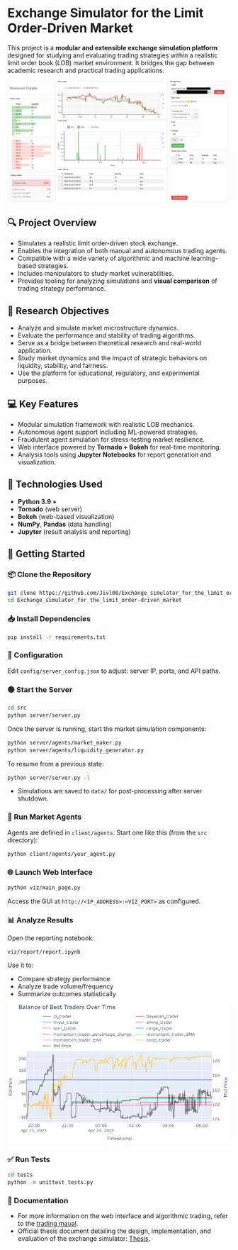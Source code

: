 # Exchange Simulator for the Limit Order-Driven Market

This project is a **modular and extensible exchange simulation platform** designed for studying and evaluating trading strategies within a realistic limit order book (LOB) market environment. It bridges the gap between academic research and practical trading applications.

![Web Interface](docs/honicoin_cenzor.png)

## 🔍 Project Overview

- Simulates a realistic limit order-driven stock exchange.
- Enables the integration of both manual and autonomous trading agents.
- Compatible with a wide variety of algorithmic and machine learning-based strategies.
- Includes manipulators to study market vulnerabilities.
- Provides tooling for analyzing simulations and **visual comparison** of trading strategy performance.

## 🧠 Research Objectives

- Analyze and simulate market microstructure dynamics.
- Evaluate the performance and stability of trading algorithms.
- Serve as a bridge between theoretical research and real-world application.
- Study market dynamics and the impact of strategic behaviors on liquidity, stability, and fairness.
- Use the platform for educational, regulatory, and experimental purposes.

## 💻 Key Features

- Modular simulation framework with realistic LOB mechanics.
- Autonomous agent support including ML-powered strategies.
- Fraudulent agent simulation for stress-testing market resilience.
- Web interface powered by **Tornado + Bokeh** for real-time monitoring.
- Analysis tools using **Jupyter Notebooks** for report generation and visualization.

## 🧪 Technologies Used

- **Python 3.9 +**
- **Tornado** (web server)
- **Bokeh** (web-based visualization)
- **NumPy**, **Pandas** (data handling)
- **Jupyter** (result analysis and reporting)

## 🚀 Getting Started

### 📦 Clone the Repository
```bash
git clone https://github.com/Jivl00/Exchange_simulator_for_the_limit_order-driven_market
cd Exchange_simulator_for_the_limit_order-driven_market
```

### 📥 Install Dependencies
```bash
pip install -r requirements.txt
```

### 🔧 Configuration
Edit `config/server_config.json` to adjust: server IP, ports, and API paths.

### 🟢 Start the Server
```bash
cd src
python server/server.py
```
Once the server is running, start the market simulation components:

```bash
python server/agents/market_maker.py
python server/agents/liquidity_generator.py
```

To resume from a previous state:
```bash
python server/server.py -l
```
- Simulations are saved to `data/` for post-processing after server shutdown.

### 👥 Run Market Agents
Agents are defined in `client/agents`. Start one like this (from the `src` directory):
```bash
python client/agents/your_agent.py
```

### 🌐 Launch Web Interface
```bash
python viz/main_page.py
```
Access the GUI at `http://<IP_ADDRESS>:<VIZ_PORT>` as configured.

### 📊 Analyze Results
Open the reporting notebook:
```
viz/report/report.ipynb
```
Use it to:
- Compare strategy performance
- Analyze trade volume/frequency
- Summarize outcomes statistically

![Strategy Comparison](docs/best_traders_plot.png)

### ✅ Run Tests
```bash
cd tests
python -m unittest tests.py
```

### 📝 Documentation
- For more information on the web interface and algorithmic trading, refer to the [trading maual](docs/Trading_manual.pdf).
- Official thesis document detailing the design, implementation, and evaluation of the exchange simulator: [Thesis](docs/dp_2024_25_KIMLOVÁ_Vladimíra.pdf).